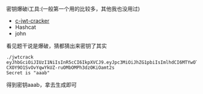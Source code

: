 密钥爆破i工具:(一般第一个用的比较多，其他我也没用过)

- [c-jwt-cracker](https://github.com/brendan-rius/c-jwt-cracker)
- Hashcat
- john

看见题干说是爆破，猜都猜出来密钥了其实

```
./jwtcrack eyJhbGciOiJIUzI1NiIsInR5cCI6IkpXVCJ9.eyJpc3MiOiJhZG1pbiIsImlhdCI6MTYwOTIzNzc0OSwiZXhwIjoxNjA5MjQ0OTQ5LCJuYmYiOjE2MDkyMzc3NDksInN1YiI6InVzZXIiLCJqdGkiOiI0ZDJlZWMwNDRiM2MxNTRjNmRjYmM5NzUzMmE3MmU3OCJ9.D0-CXOY9O1SvOvYqwYkUZ-ruOMbOMPh3dzOKiOamt2s
Secret is "aaab"
```

得到密钥aaab，拿去生成即可